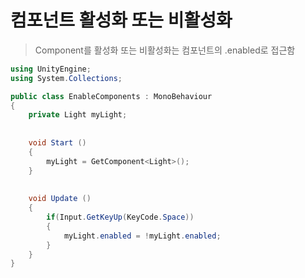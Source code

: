 ﻿# 컴포넌트 활성화 또는 비활성화

> Component를 활성화 또는 비활성화는 컴포넌트의 .enabled로 접근함

```c#
using UnityEngine;
using System.Collections;

public class EnableComponents : MonoBehaviour
{
    private Light myLight;
    
    
    void Start ()
    {
        myLight = GetComponent<Light>();
    }
    
    
    void Update ()
    {
        if(Input.GetKeyUp(KeyCode.Space))
        {
            myLight.enabled = !myLight.enabled;
        }
    }
}
```